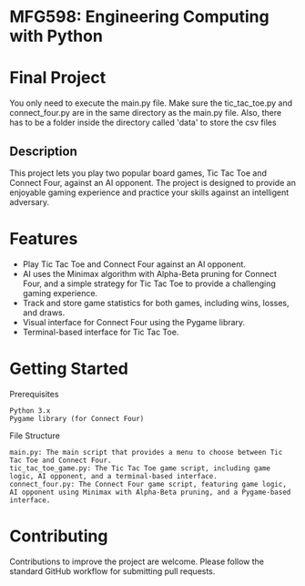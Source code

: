 # MFG598: Engineering Computing with Python 
# Final Project

You only need to execute the main.py file. Make sure the tic_tac_toe.py and connect_four.py are in the same directory as the main.py file.
Also, there has to be a folder inside the directory called 'data' to store the csv files

## Description

This project lets you play two popular board games, Tic Tac Toe and Connect Four, against an AI opponent. The project is designed to provide an enjoyable gaming experience and practice your skills against an intelligent adversary.

# Features

- Play Tic Tac Toe and Connect Four against an AI opponent.
- AI uses the Minimax algorithm with Alpha-Beta pruning for Connect Four, and a simple strategy for Tic Tac Toe to provide a challenging gaming experience.
- Track and store game statistics for both games, including wins, losses, and draws.
- Visual interface for Connect Four using the Pygame library.
- Terminal-based interface for Tic Tac Toe.

# Getting Started
Prerequisites

    Python 3.x
    Pygame library (for Connect Four)

File Structure

    main.py: The main script that provides a menu to choose between Tic Tac Toe and Connect Four.
    tic_tac_toe_game.py: The Tic Tac Toe game script, including game logic, AI opponent, and a terminal-based interface.
    connect_four.py: The Connect Four game script, featuring game logic, AI opponent using Minimax with Alpha-Beta pruning, and a Pygame-based interface.

# Contributing

Contributions to improve the project are welcome. Please follow the standard GitHub workflow for submitting pull requests.
